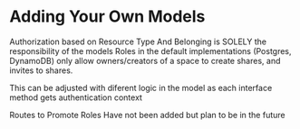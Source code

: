 # Adding Your Own Models 

Authorization based on Resource Type And Belonging is SOLELY the responsibility of the models
Roles in the default implementations (Postgres, DynamoDB) only allow owners/creators of a space to create shares,
and invites to shares.

This can be adjusted with diferent logic in the model as each interface method gets authentication context


Routes to Promote Roles Have not been added but plan to be in the future